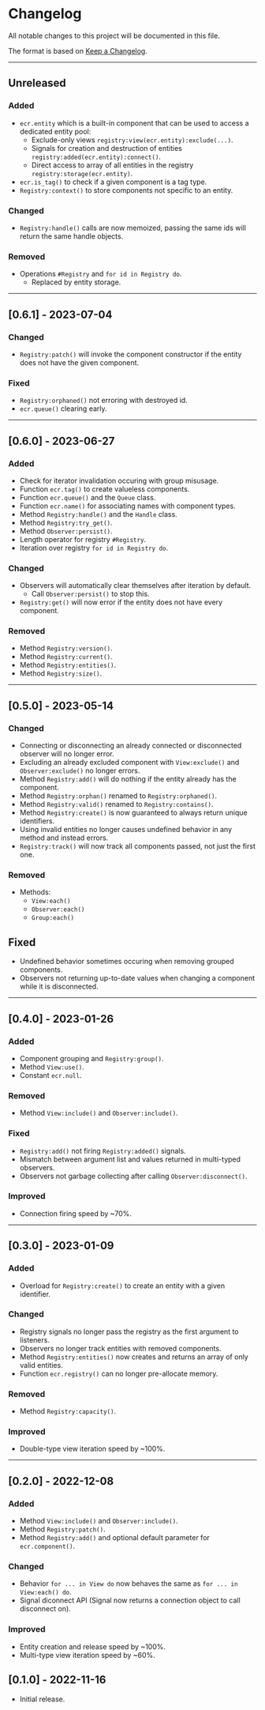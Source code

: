 # Changelog

All notable changes to this project will be documented in this file.

The format is based on [Keep a Changelog](https://keepachangelog.com/en/1.0.0/).

---

## Unreleased

### Added

- `ecr.entity` which is a built-in component that can be used to access a
  dedicated entity pool:
  - Exclude-only views `registry:view(ecr.entity):exclude(...)`.
  - Signals for creation and destruction of entities `registry:added(ecr.entity):connect()`.
  - Direct access to array of all entities in the registry `registry:storage(ecr.entity)`.
- `ecr.is_tag()` to check if a given component is a tag type.
- `Registry:context()` to store components not specific to an entity.

### Changed

- `Registry:handle()` calls are now memoized, passing the same ids will return
  the same handle objects.

### Removed

- Operations `#Registry` and `for id in Registry do`.
  - Replaced by entity storage.

---

## [0.6.1] - 2023-07-04

### Changed

- `Registry:patch()` will invoke the component constructor if the entity does
  not have the given component.

### Fixed

- `Registry:orphaned()` not erroring with destroyed id.
- `ecr.queue()` clearing early.

---

## [0.6.0] - 2023-06-27

### Added

- Check for iterator invalidation occuring with group misusage.
- Function `ecr.tag()` to create valueless components.
- Function `ecr.queue()` and the `Queue` class.
- Function `ecr.name()` for associating names with component types.
- Method `Registry:handle()` and the `Handle` class.
- Method `Registry:try_get()`.
- Method `Observer:persist()`.
- Length operator for registry `#Registry`.
- Iteration over registry `for id in Registry do`.

### Changed

- Observers will automatically clear themselves after iteration by default.
  - Call `Observer:persist()` to stop this.
- `Registry:get()` will now error if the entity does not have every component.

### Removed

- Method `Registry:version()`.
- Method `Registry:current()`.
- Method `Registry:entities()`.
- Method `Registry:size()`.

---

## [0.5.0] - 2023-05-14

### Changed

- Connecting or disconnecting an already connected or disconnected observer will no longer error.
- Excluding an already excluded component with `View:exclude()` and `Observer:exclude()` no longer errors.
- Method `Registry:add()` will do nothing if the entity already has the component.
- Method `Registry:orphan()` renamed to `Registry:orphaned()`.
- Method `Registry:valid()` renamed to `Registry:contains()`.
- Method `Registry:create()` is now guaranteed to always return unique identifiers.
- Using invalid entities no longer causes undefined behavior in any method and instead errors.
- `Registry:track()` will now track all components passed, not just the first one.

### Removed

- Methods:
    - `View:each()`
    - `Observer:each()`
    - `Group:each()`

## Fixed

- Undefined behavior sometimes occuring when removing grouped components.
- Observers not returning up-to-date values when changing a component while it is disconnected.

---

## [0.4.0] - 2023-01-26

### Added

- Component grouping and `Registry:group()`.
- Method `View:use()`.
- Constant `ecr.null`.

### Removed

- Method `View:include()` and `Observer:include()`.

### Fixed

- `Registry:add()` not firing `Registry:added()` signals.
- Mismatch between argument list and values returned in multi-typed observers.
- Observers not garbage collecting after calling `Observer:disconnect()`.

### Improved

- Connection firing speed by ~70%.

---

## [0.3.0] - 2023-01-09

### Added

- Overload for `Registry:create()` to create an entity with a given identifier.

### Changed

- Registry signals no longer pass the registry as the first argument to listeners.
- Observers no longer track entities with removed components.
- Method `Registry:entities()` now creates and returns an array of only valid entities.
- Function `ecr.registry()` can no longer pre-allocate memory.

### Removed

- Method `Registry:capacity()`.

### Improved

- Double-type view iteration speed by ~100%.

---

## [0.2.0] - 2022-12-08

### Added

- Method `View:include()` and `Observer:include()`.
- Method `Registry:patch()`.
- Method `Registry:add()` and optional default parameter for `ecr.component()`.

### Changed

- Behavior `for ... in View do` now behaves the same as `for ... in View:each() do`.
- Signal diconnect API (Signal now returns a connection object to call disconnect on).

### Improved

- Entity creation and release speed by ~100%.
- Multi-type view iteration speed by ~60%.

## [0.1.0] - 2022-11-16

- Initial release.

